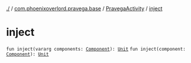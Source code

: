 [./](../../index.md) / [com.phoenixoverlord.pravega.base](../index.md) / [PravegaActivity](index.md) / [inject](./inject.md)

# inject

`fun inject(vararg components: `[`Component`](../-component/index.md)`): `[`Unit`](https://kotlinlang.org/api/latest/jvm/stdlib/kotlin/-unit/index.html)
`fun inject(component: `[`Component`](../-component/index.md)`): `[`Unit`](https://kotlinlang.org/api/latest/jvm/stdlib/kotlin/-unit/index.html)